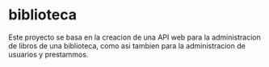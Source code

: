 # biblioteca
Este proyecto se basa en la creacion de una API web para la administracion de libros de una biblioteca, como asi tambien para la administracion de usuarios y prestammos.

